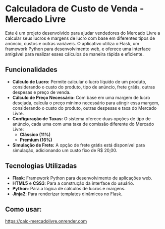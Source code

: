 # Calculadora de Custo de Venda - Mercado Livre

Este é um projeto desenvolvido para ajudar vendedores do Mercado Livre a calcular seus lucros e margens de lucro com base em diferentes tipos de anúncio, custos e outras variáveis. O aplicativo utiliza o Flask, um framework Python para desenvolvimento web, e oferece uma interface amigável para realizar esses cálculos de maneira rápida e eficiente.

## Funcionalidades

- **Cálculo de Lucro:** Permite calcular o lucro líquido de um produto, considerando o custo do produto, tipo de anúncio, frete grátis, outras despesas e preço de venda.
- **Cálculo de Preço Necessário:** Com base em uma margem de lucro desejada, calcula o preço mínimo necessário para atingir essa margem, considerando o custo do produto, outras despesas e taxa do Mercado Livre.
- **Configuração de Taxas:** O sistema oferece duas opções de tipo de anúncio, cada uma com uma taxa de comissão diferente do Mercado Livre:
  - **Clássico (11%)**
  - **Premium (16%)**
- **Simulação de Frete:** A opção de frete grátis está disponível para simulação, adicionando um custo fixo de R$ 20,00.

## Tecnologias Utilizadas

- **Flask**: Framework Python para desenvolvimento de aplicações web.
- **HTML5** e **CSS3**: Para a construção da interface do usuário.
- **Python**: Para a lógica de cálculos de lucros e margens.
- **Jinja2**: Para renderizar templates dinâmicos no Flask.

## Como usar:

https://calc-mercadolivre.onrender.com
